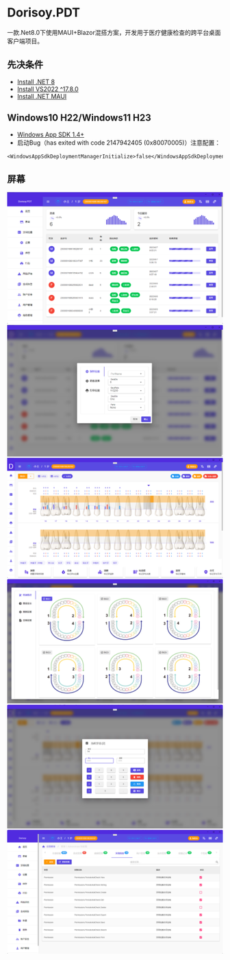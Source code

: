 # Dorisoy.PDT
一款.Net8.0下使用MAUI+Blazor混搭方案，开发用于医疗健康检查的跨平台桌面客户端项目。

## 先决条件

- [Install .NET 8](https://dotnet.microsoft.com/zh-cn/download/dotnet/8.0)
- [Install VS2022 ^17.8.0](https://visualstudio.microsoft.com/zh-hans/downloads/)
- [Install .NET MAUI](https://dotnet.microsoft.com/en-us/apps/maui)
  
## Windows10 H22/Windows11 H23

- [Windows App SDK 1.4+](https://learn.microsoft.com/en-us/windows/apps/windows-app-sdk/downloads#windows-app-sdk-12)
- 启动Bug（has exited with code 2147942405 (0x80070005)）注意配置：

```
<WindowsAppSdkDeploymentManagerInitialize>false</WindowsAppSdkDeploymentManagerInitialize>
```

## 屏幕

<img src="https://github.com/dorisoy/Dorisoy.PDT/blob/main/Screen/s%20(1).png" />
<img src="https://github.com/dorisoy/Dorisoy.PDT/blob/main/Screen/s%20(2).png" />
<img src="https://github.com/dorisoy/Dorisoy.PDT/blob/main/Screen/s%20(3).png" />
<img src="https://github.com/dorisoy/Dorisoy.PDT/blob/main/Screen/s%20(4).png" />
<img src="https://github.com/dorisoy/Dorisoy.PDT/blob/main/Screen/s%20(5).png" />
<img src="https://github.com/dorisoy/Dorisoy.PDT/blob/main/Screen/s%20(6).png" />
